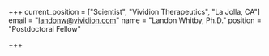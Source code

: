 +++
current_position = ["Scientist", "Vividion Therapeutics", "La Jolla, CA"]
email = "landonw@vividion.com"
name = "Landon Whitby, Ph.D."
position = "Postdoctoral Fellow"

+++

